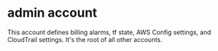 # admin account

This account defines billing alarms, tf state, AWS Config settings, and CloudTrail settings. It's the root of all other accounts.